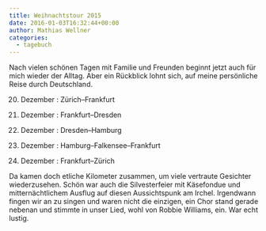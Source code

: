 ```yaml
---
title: Weihnachtstour 2015
date: 2016-01-03T16:32:44+00:00
author: Mathias Wellner
categories:
  - tagebuch
---
```

Nach vielen schönen Tagen mit Familie und Freunden beginnt jetzt auch für mich wieder der Alltag. Aber ein Rückblick lohnt sich, auf meine persönliche Reise durch Deutschland. 

20. Dezember
:   Zürich&ndash;Frankfurt

23. Dezember
:   Frankfurt&ndash;Dresden

24. Dezember
:   Dresden&ndash;Hamburg

27. Dezember
:   Hamburg&ndash;Falkensee&ndash;Frankfurt

30. Dezember
:   Frankfurt&ndash;Zürich

Da kamen doch etliche Kilometer zusammen, um viele vertraute Gesichter wiederzusehen. Schön war auch die Silvesterfeier mit Käsefondue und mitternächtlichem Ausflug auf diesen Aussichtspunk am Irchel. Irgendwann fingen wir an zu singen und waren nicht die einzigen, ein Chor stand gerade nebenan und stimmte in unser Lied, wohl von Robbie Williams, ein. War echt lustig.
